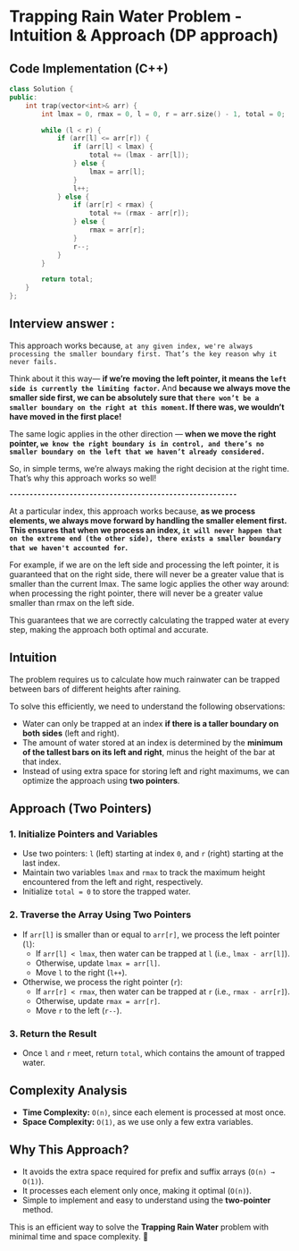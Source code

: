 # Trapping Rain Water Problem - Intuition & Approach (DP approach)


## **Code Implementation (C++)**
```cpp
class Solution {
public:
    int trap(vector<int>& arr) {
        int lmax = 0, rmax = 0, l = 0, r = arr.size() - 1, total = 0;

        while (l < r) {
            if (arr[l] <= arr[r]) {
                if (arr[l] < lmax) {
                    total += (lmax - arr[l]);
                } else {
                    lmax = arr[l];
                }
                l++;
            } else {
                if (arr[r] < rmax) {
                    total += (rmax - arr[r]);
                } else {
                    rmax = arr[r];
                }
                r--;
            }
        }

        return total;
    }
};
```

## Interview answer :

This approach works because, `at any given index, we're always processing the smaller boundary first. That’s the key reason why it never fails.`

Think about it this way— **if we’re moving the left pointer, it means the `left side is currently the limiting factor`.** And **because we always move the smaller side first, we can be absolutely sure that `there won’t be a smaller boundary on the right at this moment`. If there was, we wouldn’t have moved in the first place!**

The same logic applies in the other direction — **when we move the right pointer, `we know the right boundary is in control, and there’s no smaller boundary on the left that we haven’t already considered.`**

So, in simple terms, we’re always making the right decision at the right time. That’s why this approach works so well!

**`---------------------------------------------------------`**

At a particular index, this approach works because, **as we process elements, we always move forward by handling the smaller element first. This ensures that when we process an index, `it will never happen that on the extreme end (the other side), there exists a smaller boundary that we haven't accounted for`.**

For example, if we are on the left side and processing the left pointer, it is guaranteed that on the right side, there will never be a greater value that is smaller than the current lmax. The same logic applies the other way around: when processing the right pointer, there will never be a greater value smaller than rmax on the left side.

This guarantees that we are correctly calculating the trapped water at every step, making the approach both optimal and accurate.

## Intuition
The problem requires us to calculate how much rainwater can be trapped between bars of different heights after raining.

To solve this efficiently, we need to understand the following observations:
- Water can only be trapped at an index **if there is a taller boundary on both sides** (left and right).
- The amount of water stored at an index is determined by the **minimum of the tallest bars on its left and right**, minus the height of the bar at that index.
- Instead of using extra space for storing left and right maximums, we can optimize the approach using **two pointers**.

## Approach (Two Pointers)
### **1. Initialize Pointers and Variables**
- Use two pointers: `l` (left) starting at index `0`, and `r` (right) starting at the last index.
- Maintain two variables `lmax` and `rmax` to track the maximum height encountered from the left and right, respectively.
- Initialize `total = 0` to store the trapped water.

### **2. Traverse the Array Using Two Pointers**
- If `arr[l]` is smaller than or equal to `arr[r]`, we process the left pointer (`l`):
  - If `arr[l] < lmax`, then water can be trapped at `l` (i.e., `lmax - arr[l]`).
  - Otherwise, update `lmax = arr[l]`.
  - Move `l` to the right (`l++`).
- Otherwise, we process the right pointer (`r`):
  - If `arr[r] < rmax`, then water can be trapped at `r` (i.e., `rmax - arr[r]`).
  - Otherwise, update `rmax = arr[r]`.
  - Move `r` to the left (`r--`).

### **3. Return the Result**
- Once `l` and `r` meet, return `total`, which contains the amount of trapped water.

## **Complexity Analysis**
- **Time Complexity:** `O(n)`, since each element is processed at most once.
- **Space Complexity:** `O(1)`, as we use only a few extra variables.



## **Why This Approach?**
- It avoids the extra space required for prefix and suffix arrays (`O(n) → O(1)`).
- It processes each element only once, making it optimal (`O(n)`).
- Simple to implement and easy to understand using the **two-pointer** method.

This is an efficient way to solve the **Trapping Rain Water** problem with minimal time and space complexity. 🚀

